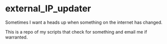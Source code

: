 # external_IP_updater

Sometimes I want a heads up when something on the internet has changed.

This is a repo of my scripts that check for something and email me if warranted.

